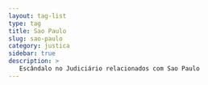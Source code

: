 ```yaml
---
layout: tag-list
type: tag
title: Sao Paulo
slug: sao-paulo
category: justica
sidebar: true
description: >
   Escândalo no Judiciário relacionados com Sao Paulo
---
```

